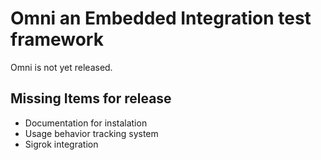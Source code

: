 # Omni an Embedded Integration test framework

Omni is not yet released.

## Missing Items for release

- Documentation for instalation
- Usage behavior tracking system
- Sigrok integration

